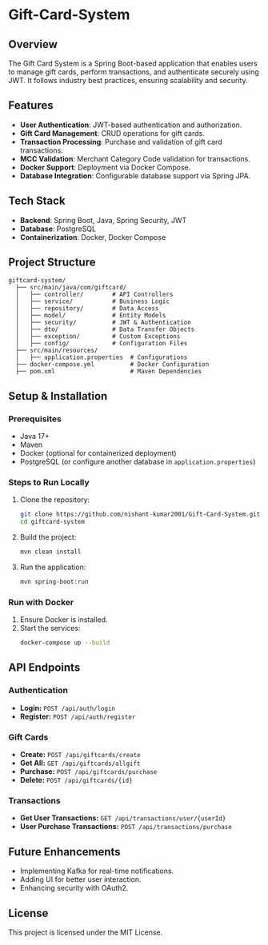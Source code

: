 # Gift-Card-System

## Overview
The Gift Card System is a Spring Boot-based application that enables users to manage gift cards, perform transactions, and authenticate securely using JWT. It follows industry best practices, ensuring scalability and security.

## Features
- **User Authentication**: JWT-based authentication and authorization.
- **Gift Card Management**: CRUD operations for gift cards.
- **Transaction Processing**: Purchase and validation of gift card transactions.
- **MCC Validation**: Merchant Category Code validation for transactions.
- **Docker Support**: Deployment via Docker Compose.
- **Database Integration**: Configurable database support via Spring JPA.

## Tech Stack
- **Backend**: Spring Boot, Java, Spring Security, JWT
- **Database**: PostgreSQL
- **Containerization**: Docker, Docker Compose

## Project Structure
```
giftcard-system/
  ├── src/main/java/com/giftcard/
  │   ├── controller/        # API Controllers
  │   ├── service/           # Business Logic
  │   ├── repository/        # Data Access
  │   ├── model/             # Entity Models
  │   ├── security/          # JWT & Authentication
  │   ├── dto/               # Data Transfer Objects
  │   ├── exception/         # Custom Exceptions
  │   ├── config/            # Configuration Files
  ├── src/main/resources/
  │   ├── application.properties  # Configurations
  ├── docker-compose.yml          # Docker Configuration
  ├── pom.xml                     # Maven Dependencies
```

## Setup & Installation
### Prerequisites
- Java 17+
- Maven
- Docker (optional for containerized deployment)
- PostgreSQL (or configure another database in `application.properties`)

### Steps to Run Locally
1. Clone the repository:
   ```sh
   git clone https://github.com/nishant-kumar2001/Gift-Card-System.git
   cd giftcard-system
   ```
2. Build the project:
   ```sh
   mvn clean install
   ```
3. Run the application:
   ```sh
   mvn spring-boot:run
   ```

### Run with Docker
1. Ensure Docker is installed.
2. Start the services:
   ```sh
   docker-compose up --build
   ```

## API Endpoints
### Authentication
- **Login:** `POST /api/auth/login`
- **Register:** `POST /api/auth/register`

### Gift Cards
- **Create:** `POST /api/giftcards/create`
- **Get All:** `GET /api/giftcards/allgift`
- **Purchase:** `POST /api/giftcards/purchase`
- **Delete:** `POST /api/giftcards/{id}`

### Transactions
- **Get User Transactions:** `GET /api/transactions/user/{userId}`
- **User Purchase Transactions:** `POST /api/transactions/purchase`

## Future Enhancements
- Implementing Kafka for real-time notifications.
- Adding UI for better user interaction.
- Enhancing security with OAuth2.



## License
This project is licensed under the MIT License.

